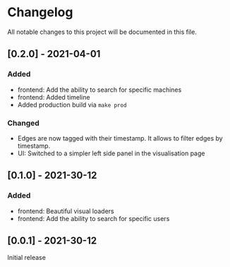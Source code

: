 # Changelog
All notable changes to this project will be documented in this file.

## [0.2.0] - 2021-04-01

### Added
- frontend: Add the ability to search for specific machines
- frontend: Added timeline
- Added production build via `make prod`

### Changed
- Edges are now tagged with their timestamp. It allows to filter edges by timestamp.
- UI: Switched to a simpler left side panel in the visualisation page

## [0.1.0] - 2021-30-12

### Added
- frontend: Beautiful visual loaders
- frontend: Add the ability to search for specific users

## [0.0.1] - 2021-30-12

Initial release